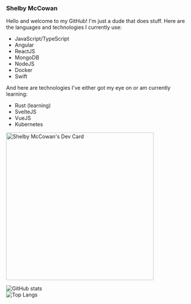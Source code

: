 ### Shelby McCowan

Hello and welcome to my GitHub! I'm just a dude that does stuff. Here are the languages and technologies I currently use:

- JavaScript/TypeScript
- Angular
- ReactJS
- MongoDB
- NodeJS
- Docker
- Swift

And here are technologies I've either got my eye on or am currently learning:

- Rust (learning)
- SvelteJS
- VueJS
- Kubernetes

<a href="https://app.daily.dev/MusicDev"><img src="https://api.daily.dev/devcards/e2b46b2d40844aa48ee22bf3e37fd39b.png?r=cr7" width="400" alt="Shelby McCowan's Dev Card"/></a>


![GitHub stats](https://github-readme-stats.vercel.app/api?username=MusicDev33&show_icons=true&theme=synthwave)<br>
![Top Langs](https://github-readme-stats.vercel.app/api/top-langs/?username=CharalambosIoannou&theme=synthwave)

<!--
**MusicDev33/MusicDev33** is a ✨ _special_ ✨ repository because its `README.md` (this file) appears on your GitHub profile.

Here are some ideas to get you started:

- 🔭 I’m currently working on ...
- 🌱 I’m currently learning ...
- 👯 I’m looking to collaborate on ...
- 🤔 I’m looking for help with ...
- 💬 Ask me about ...
- 📫 How to reach me: ...
- 😄 Pronouns: ...
- ⚡ Fun fact: ...
-->
